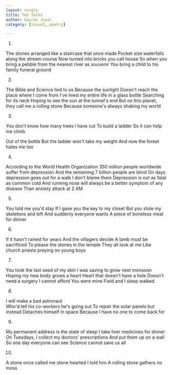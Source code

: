```yaml
---
layout: single
title: Ten Talks
author: Gaurav Juyal
category: [issue2, poetry]

---
```



1.
The stones arranged like a staircase that once made 
Pocket size waterfalls along the stream course
Now turned into bricks you call house
So when you bring a pebble from the nearest river as souvenir
You bring a child to his family funeral ground

2.
The Bible and Science lied to us
Because the sunlight
Doesn't reach the place where I come from 
I've lived my entire life in a glass bottle
Searching for its neck
Hoping to see the sun at the tunnel's end
But on this planet, they call me a rolling stone
Because someone's always shaking my world

3.
You don't know how many trees I have cut
To build a ladder 
So it can help me climb

Out of the bottle
But the ladder won't take my weight
And now the forest hates me too

4.
According to the World Health Organization
350 million people worldwide suffer from depression
And the remaining 7 billion people are blind
On days depression goes out for a walk
I don't blame them
Depression is not as fatal as common cold
And running nose will always be a better symptom of any disease
Than anxiety attack at 2 AM

5.
You told me you'd stay
If I gave you the key to my closet
But you stole my skeletons and left
And suddenly everyone wants
A piece of boneless meat for dinner

6.
If it hasn't rained for years
And the villagers decide
A lamb must be sacrificed
To please the stones in the temple
They all look at me
Like church priests preying on young boys 
 
7.
You took the last seed of my skin
I was saving to grow next monsoon
Hoping my new body grows a heart
Heart that doesn't have a hole
Doesn't need a surgery I cannot afford
You were mine 
Field and I sleep walked 

8.
I will make a bad astronaut  
Who'd tell his co-workers he's going out
To repair the solar panels but instead
Detaches himself in space
Because I have no one to come back for

9.
My permanent address is the state of sleep
I take liver medicines for dinner
On Tuesdays, I collect my doctors' prescriptions
And put them up on a wall
So one day everyone can see
Science cannot save us all

10.
A stone once called me stone hearted
I told him 
A rolling stone gathers no moss

